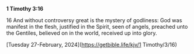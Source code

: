 **1 Timothy 3:16**

16 And without controversy great is the mystery of godliness: God was manifest in the flesh, justified in the Spirit, seen of angels, preached unto the Gentiles, believed on in the world, received up into glory. 

[Tuesday 27-February, 2024](https://getbible.life/kjv/1 Timothy/3/16)
